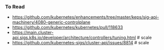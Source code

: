 ### To Read
- https://github.com/kubernetes/enhancements/tree/master/keps/sig-api-machinery/4080-generic-controlplane
- https://github.com/kubernetes/kubernetes/pull/118633
- https://main.cluster-api.sigs.k8s.io/developer/architecture/controllers/tuning.html # scale
- https://github.com/kubernetes-sigs/cluster-api/issues/8814 # scale

